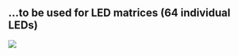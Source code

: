 ## ...to be used for LED matrices (64 individual LEDs)

<p>
  <img src="https://github.com/ROBOTICronics/Light-Emitting-Diodes-Flavours/imags/Generic_conn.jpg" />
</p>

